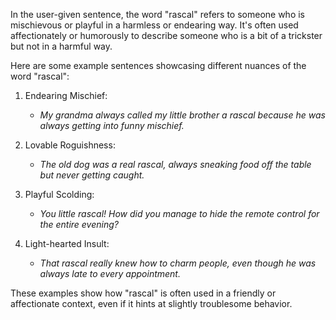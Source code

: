 In the user-given sentence, the word "rascal" refers to someone who is mischievous or playful in a harmless or endearing way. It's often used affectionately or humorously to describe someone who is a bit of a trickster but not in a harmful way.

Here are some example sentences showcasing different nuances of the word "rascal":

1. Endearing Mischief:
   - *My grandma always called my little brother a rascal because he was always getting into funny mischief.*

2. Lovable Roguishness:
   - *The old dog was a real rascal, always sneaking food off the table but never getting caught.*

3. Playful Scolding:
   - *You little rascal! How did you manage to hide the remote control for the entire evening?*

4. Light-hearted Insult:
   - *That rascal really knew how to charm people, even though he was always late to every appointment.*

These examples show how "rascal" is often used in a friendly or affectionate context, even if it hints at slightly troublesome behavior.